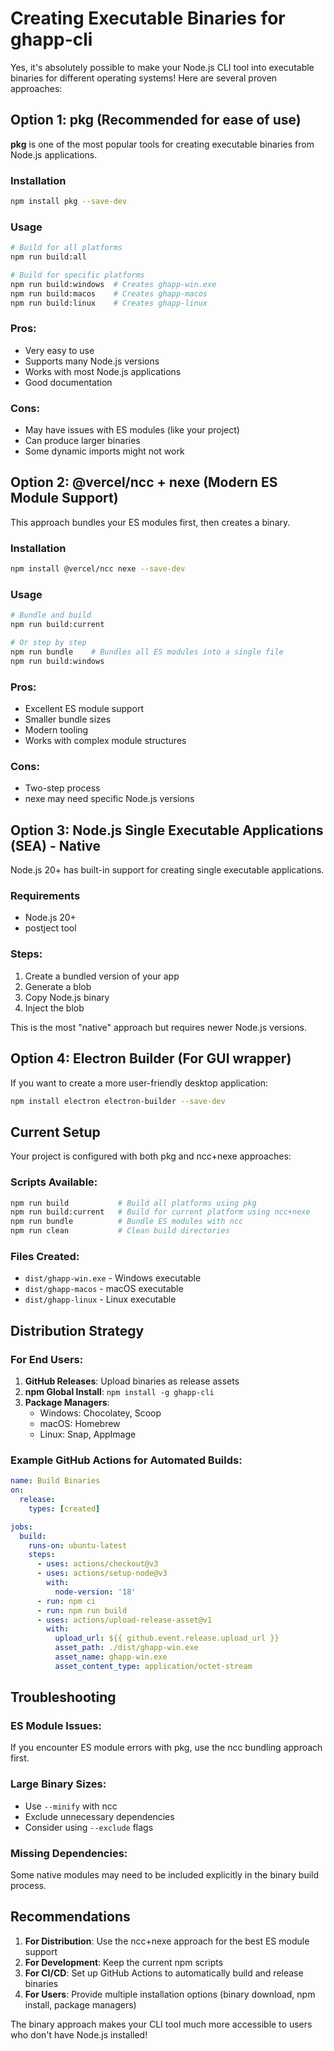# Creating Executable Binaries for ghapp-cli

Yes, it's absolutely possible to make your Node.js CLI tool into executable binaries for different operating systems! Here are several proven approaches:

## Option 1: pkg (Recommended for ease of use)

**pkg** is one of the most popular tools for creating executable binaries from Node.js applications.

### Installation
```bash
npm install pkg --save-dev
```

### Usage
```bash
# Build for all platforms
npm run build:all

# Build for specific platforms
npm run build:windows  # Creates ghapp-win.exe
npm run build:macos    # Creates ghapp-macos
npm run build:linux    # Creates ghapp-linux
```

### Pros:
- Very easy to use
- Supports many Node.js versions
- Works with most Node.js applications
- Good documentation

### Cons:
- May have issues with ES modules (like your project)
- Can produce larger binaries
- Some dynamic imports might not work

## Option 2: @vercel/ncc + nexe (Modern ES Module Support)

This approach bundles your ES modules first, then creates a binary.

### Installation
```bash
npm install @vercel/ncc nexe --save-dev
```

### Usage
```bash
# Bundle and build
npm run build:current

# Or step by step
npm run bundle    # Bundles all ES modules into a single file
npm run build:windows
```

### Pros:
- Excellent ES module support
- Smaller bundle sizes
- Modern tooling
- Works with complex module structures

### Cons:
- Two-step process
- nexe may need specific Node.js versions

## Option 3: Node.js Single Executable Applications (SEA) - Native

Node.js 20+ has built-in support for creating single executable applications.

### Requirements
- Node.js 20+
- postject tool

### Steps:
1. Create a bundled version of your app
2. Generate a blob
3. Copy Node.js binary
4. Inject the blob

This is the most "native" approach but requires newer Node.js versions.

## Option 4: Electron Builder (For GUI wrapper)

If you want to create a more user-friendly desktop application:

```bash
npm install electron electron-builder --save-dev
```

## Current Setup

Your project is configured with both pkg and ncc+nexe approaches:

### Scripts Available:
```bash
npm run build           # Build all platforms using pkg
npm run build:current   # Build for current platform using ncc+nexe
npm run bundle          # Bundle ES modules with ncc
npm run clean           # Clean build directories
```

### Files Created:
- `dist/ghapp-win.exe` - Windows executable
- `dist/ghapp-macos` - macOS executable  
- `dist/ghapp-linux` - Linux executable

## Distribution Strategy

### For End Users:
1. **GitHub Releases**: Upload binaries as release assets
2. **npm Global Install**: `npm install -g ghapp-cli`
3. **Package Managers**: 
   - Windows: Chocolatey, Scoop
   - macOS: Homebrew
   - Linux: Snap, AppImage

### Example GitHub Actions for Automated Builds:

```yaml
name: Build Binaries
on:
  release:
    types: [created]

jobs:
  build:
    runs-on: ubuntu-latest
    steps:
      - uses: actions/checkout@v3
      - uses: actions/setup-node@v3
        with:
          node-version: '18'
      - run: npm ci
      - run: npm run build
      - uses: actions/upload-release-asset@v1
        with:
          upload_url: ${{ github.event.release.upload_url }}
          asset_path: ./dist/ghapp-win.exe
          asset_name: ghapp-win.exe
          asset_content_type: application/octet-stream
```

## Troubleshooting

### ES Module Issues:
If you encounter ES module errors with pkg, use the ncc bundling approach first.

### Large Binary Sizes:
- Use `--minify` with ncc
- Exclude unnecessary dependencies
- Consider using `--exclude` flags

### Missing Dependencies:
Some native modules may need to be included explicitly in the binary build process.

## Recommendations

1. **For Distribution**: Use the ncc+nexe approach for the best ES module support
2. **For Development**: Keep the current npm scripts
3. **For CI/CD**: Set up GitHub Actions to automatically build and release binaries
4. **For Users**: Provide multiple installation options (binary download, npm install, package managers)

The binary approach makes your CLI tool much more accessible to users who don't have Node.js installed!
